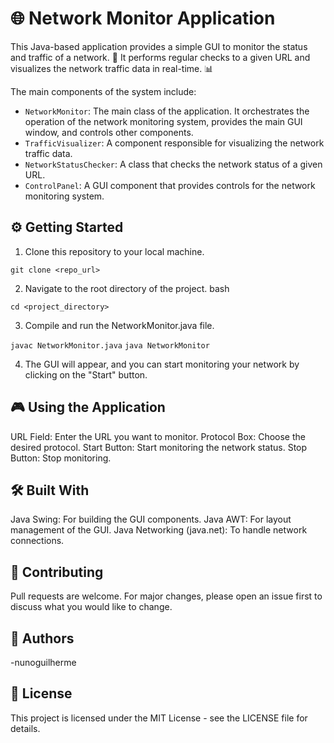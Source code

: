 # 🌐 Network Monitor Application

This Java-based application provides a simple GUI to monitor the status and traffic of a network. 🚦 It performs regular checks to a given URL and visualizes the network traffic data in real-time. 📊

The main components of the system include:

- `NetworkMonitor`: The main class of the application. It orchestrates the operation of the network monitoring system, provides the main GUI window, and controls other components.
- `TrafficVisualizer`: A component responsible for visualizing the network traffic data.
- `NetworkStatusChecker`: A class that checks the network status of a given URL.
- `ControlPanel`: A GUI component that provides controls for the network monitoring system.


## ⚙️ Getting Started

1. Clone this repository to your local machine.

`git clone <repo_url>`

2. Navigate to the root directory of the project.
bash

`cd <project_directory>`

3. Compile and run the NetworkMonitor.java file.

`javac NetworkMonitor.java`
`java NetworkMonitor`

4. The GUI will appear, and you can start monitoring your network by clicking on the "Start" button.


## 🎮 Using the Application

URL Field: Enter the URL you want to monitor.
Protocol Box: Choose the desired protocol.
Start Button: Start monitoring the network status.
Stop Button: Stop monitoring.


## 🛠 Built With

Java Swing: For building the GUI components.
Java AWT: For layout management of the GUI.
Java Networking (java.net): To handle network connections.


## 🤝 Contributing

Pull requests are welcome. For major changes, please open an issue first to discuss what you would like to change.


## 👤 Authors

-nunoguilherme


## 📝 License
This project is licensed under the MIT License - see the LICENSE file for details.



